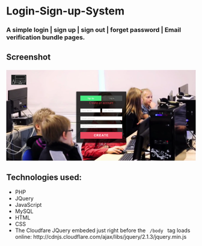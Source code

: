# Login-Sign-up-System
<h3>A simple login | sign up | sign out | forget password | Email verification bundle pages.</h3>

<h2>Screenshot</h2> 
<p>

<center>
  <h3></h3>
  <img src="phpauthentication system.png">
  <p>
</center>

<p><p>
<h2>Technologies used:</h2>
<ul>
  <li>PHP</li>
  <li>JQuery</li>
  <li>JavaScript</li>
  <li>MySQL</li>
  <li>HTML</li>
  <li>CSS</li>
  <li>The Cloudfare JQuery embeded just right before the <code> /body </code> tag loads online:       http://cdnjs.cloudflare.com/ajax/libs/jquery/2.1.3/jquery.min.js</li>
 </ul>

